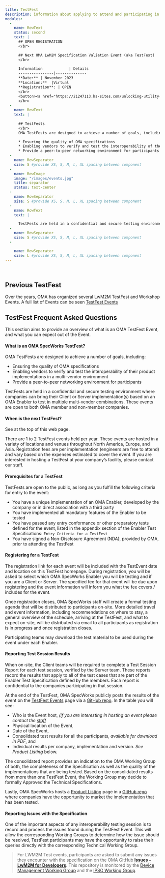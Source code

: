 ```yaml
---
title: TestFest
description: information about applying to attend and participating in an OMA TestFest
modules:
  -
    name: RowText
    status: second
    text: |
      ## OPEN REGISTRATION
      </br>

      ## Next OMA LwM2M Specification Valiation Event (aka TestFest)
      </br>
      
      Information            | Details
      ----------------|--------------
      **Date:** | November 2023
      **Location:**  |Virtual
      **Registration**: | OPEN
      </br>
      <button><a href="https://21247113.hs-sites.com/unlocking-utility-benefits-with-lwm2m-2" target="_blank">REGISTER NOW</a></button>
      </br>
  -
    name: RowText
    text: | 
      
      ## TestFests
      </br>
      OMA TestFests are designed to achieve a number of goals, including:

      * Ensuring the quality of OMA specifications
      * Enabling vendors to verify and test the interoperability of their product implementations in a multi-vendor environment
      * Provide a peer-to-peer networking environment for participants
  -
    name: RowSeparator
    size: S #provide XS, S, M, L, XL spacing between component
  -
    name: RowImage
    image: "/images/events.jpg"
    title: separator
    status: text-center
  -
    name: RowSeparator
    size: S #provide XS, S, M, L, XL spacing between component
  -
    name: RowText
    text: | 

      TestFests are held in a confidential and secure testing environment where companies can bring their Client or Server implementation(s) based on an OMA Enabler to test in multiple multi-vendor combinations. These events are open to both OMA member and non-member companies.
  -
    name: RowSeparator
    size: S #provide XS, S, M, L, XL spacing between component
  -

    name: RowSeparator
    size: L #provide XS, S, M, L, XL spacing between component
---
```

</br>

## Previous TestFest

Over the years, OMA has organized several LwM2M TestFest and Workshop Events. A full list of Events can be seen <a href="https://guidelines.openmobilealliance.org/testfests" target="_blank">TestFest Events</a>

## TestFest Frequent Asked Questions

This section aims to provide an overview of what is an OMA TestFest Event, and what you can expect out of the Event.

#### What is an OMA SpecWorks TestFest?

OMA TestFests are designed to achieve a number of goals, including:

* Ensuring the quality of OMA specifications
* Enabling vendors to verify and test the interoperability of their product implementations in a multi-vendor environment
* Provide a peer-to-peer networking environment for participants

TestFests are held in a confidential and secure testing environment where companies can bring their Client or Server implementation(s) based on an OMA Enabler to test in multiple multi-vendor combinations. These events are open to both OMA member and non-member companies.

#### When is the next TestFest?

See at the top of this web page.

There are 1 to 2 TestFest events held per year. These events are hosted in a variety of locations and venues throughout North America, Europe, and Asia. Registration fees are per implementation (engineers are free to attend) and vary based on the expenses estimated to cover the event. If you are interested in hosting a TestFest at your company’s facility, please contact our <a href="https://omaspecworks.org/contact-us/" target="_blank">staff</a>.

#### Prerequisites for a TestFest

TestFests are open to the public, as long as you fulfill the following criteria for entry to the event:

* You have a unique implementation of an OMA Enabler, developed by the company or in direct association with a third party
* You have implemented all mandatory features of the Enabler to be tested
* You have passed any entry conformance or other preparatory tests defined for the event, listed in the appendix section of the Enabler Test Specifications: `Entry Criteria for a TestFest`
* You have signed a Non-Disclosure Agreement (NDA), provided by OMA, prior to attending the TestFest

#### Registering for a TestFest

The registration link for each event will be included with the TestEvent date and location on this TestFest homepage. During registration, you will be asked to select which OMA SpecWorks Enabler you will be testing and if you are a Client or Server. The specified fee for that event will be due upon registering and the event information will inform you what the fee covers / includes for the event.

Once registration closes, OMA SpecWorks staff will create a formal testing agenda that will be distributed to participants on-site. More detailed travel and event information, including recommendations on where to stay, a general overview of the schedule, arriving at the TestFest, and what to expect on-site, will be distributed via email to all participants as registration is in progress and once registration closes.

Participating teams may download the test material to be used during the event under each Enabler.

#### Reporting Test Session Results

When on-site, the Client teams will be required to complete a Test Session Report for each test session, verified by the Server team. These reports record the results that apply to all of the test cases that are part of the Enabler Test Specification defined by the members. Each report is confidential to the companies participating in that session.

At the end of the TestFest, OMA SpecWorks publicly posts the results of the event on the <a href="https://guidelines.openmobilealliance.org/testfests" target="_blank">TestFest Events</a> page via a <a href="https://github.com/OpenMobileAlliance/dmse-documentation/tree/master/content/en" target="_blank">GitHub repo</a>. In the table you will see:
* Who is the Event host, _(if you are interesting in hosting an event please contact the <a href="https://omaspecworks.org/contact-us/" target="_blank">staff</a>_
* Physical location of the Event,
* Date of the Event,
* Consolidated test results for all the participants, _available for download in PDF_, and
* Individual results per company, implementation and version. _See Product Listing_ below.

 The consolidated report provides an indication to the OMA Working Group of both, the completeness of the Specification as well as the quality of the implementations that are being tested. Based on the consolidated results from more than one TestFest Event, the Working Group may decide to formally Approved the Technical Specifications.

Lastly, OMA SpecWorks hosts a <a href="https://guidelines.openmobilealliance.org/listing" target="_blank">Product Listing</a> page in a <a href="https://github.com/OpenMobileAlliance/dmse-documentation/tree/master/content/en" target="_blank">GitHub repo</a> where companies have the opportunity to market the implementation that has been tested. 

#### Reporting Issues with the Specification

One of the important aspects of any interoperability testing session is to record and process the issues found during the TestFest Event. This will allow the corresponding Working Groups to determine how the issue should be resolved, TestFest participants may have the opportunity to raise their queries directly with the corresponding Technical Working Group.

> For LWM2M Test events, participants are asked to submit any issues they encounter with the specification on the OMA GitHub <a href="https://github.com/OpenMobileAlliance/OMA_LwM2M_for_Developers/issues" target="_blank"><strong>Issues - LwM2M for Developers</strong></a>. This repository  is monitored by the <a href="https://lwm2m.openmobilealliance.org/about/" target="_blank">Device Management Working Group</a> and the <a href="https://lwm2m.openmobilealliance.org/about/" target="_blank">IPSO Working Group</a>.

